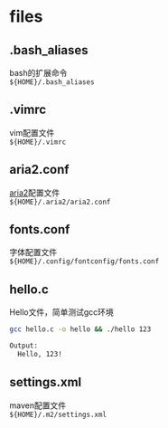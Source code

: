 # files

## .bash_aliases
bash的扩展命令  
`${HOME}/.bash_aliases`  


## .vimrc
vim配置文件  
`${HOME}/.vimrc`  

## aria2.conf
[aria2][aria2_url]配置文件  
`${HOME}/.aria2/aria2.conf`  

## fonts.conf
字体配置文件  
`${HOME}/.config/fontconfig/fonts.conf`  

## hello.c
Hello文件，简单测试gcc环境  
```bash
gcc hello.c -o hello && ./hello 123

Output:
  Hello, 123!
```  

## settings.xml
maven配置文件  
`${HOME}/.m2/settings.xml`  

[aria2_url]: https://aria2.github.io/ "aria2官网"
